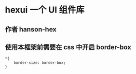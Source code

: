 # hexui 一个 UI 组件库

## 作者 hanson-hex

## 使用本框架前需要在 css 中开启 border-box

```
*{
    border-size: border-box;
}
```
